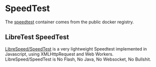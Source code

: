 # SpeedTest

The [speedtest](https://github.com/librespeed/speedtest) container comes from the public docker registry. 




## LibreTest SpeedTest

[LibreSpeed/SpeedTest](https://github.com/librespeed/speedtest) is a very lightweight Speedtest implemented in Javascript, using XMLHttpRequest and Web Workers. 
LibreSpeed/SpeedTest is No Flash, No Java, No Websocket, No Bullshit.





